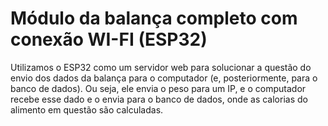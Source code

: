 # Módulo da balança completo com conexão WI-FI (ESP32)

Utilizamos o ESP32 como um servidor web para solucionar a questão do envio dos dados da balança para o computador (e, posteriormente, para o banco de dados). Ou seja, ele envia o peso para um IP, e o computador recebe esse dado e o envia para o banco de dados, onde as calorias do alimento em questão são calculadas.
